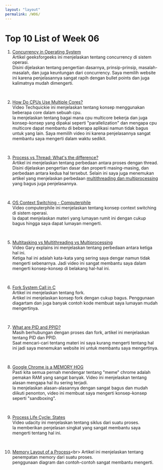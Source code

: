 ```yaml
---
layout: "layout"
permalink: /W06/
---
```


# Top 10 List of Week 06

1. [Concurrency in Operating System](https://www.geeksforgeeks.org/concurrency-in-operating-system/#:~:text=Concurrency%20is%20the%20execution%20of,shared%20memory%20or%20message%20passing)<br>
Artikel geeksforgeeks ini menjelaskan tentang concurrency di sistem operasi.<br>
Disini dijelaskan tentang pengertian dasarnya, prinsip-prinsip, masalah-masalah, dan juga keuntungan dari concurrency. Saya memilih website ini karena penjelasannya sangat rapih dengan bullet points dan juga kalimatnya mudah dimengerti.

<br>

2. [How Do CPUs Use Multiple Cores?](https://www.youtube.com/watch?v=S3I5WNHbnJ0&ab_channel=Techquickie)<br>
Video Techquickie ini menjelaskan tentang konsep menggunakan beberapa core dalam sebuah cpu.<br>
Ia menjelaskan tentang bagai mana cpu multicore bekerja dan juga konsep-konsep yang dipakai seperti "parallelization" dan mengapa cpu multicore dapat membantu di beberapa aplikasi namun tidak bagus untuk yang lain. Saya memilih video ini karena penjelasannya sangat membantu saya mengerti dalam waktu sedikit.

<br>

3. [Process vs Thread: What's the difference?](https://www.guru99.com/difference-between-process-and-thread.html#:~:text=Process%20means%20a%20program%20is,takes%20less%20time%20for%20creation)<br>
Artikel ini menjelaskan tentang perbedaan antara proses dengan thread.<br>
Disini dijelaskan pengertian dasar dan properti masing-masing, dan perbedaan antara kedua hal tersebut. Selain ini saya juga menemukan artikel yang menjelaskan perbedaan
[multithreading dan multiprocessing](https://www.guru99.com/difference-between-multiprocessing-and-multithreading.html) yang bagus juga penjelasannya.

<br>

4. [OS Context Switching - Computerphile](https://www.youtube.com/watch?v=DKmBRl8j3Ak&ab_channel=Computerphile)<br>
Video computerphile ini menjelaskan tentang konsep context switching di sistem operasi.<br>
Ia dapat menjelaskan materi yang lumayan rumit ini dengan cukup bagus hingga saya dapat lumayan mengerti.

<br>

5. [Multitasking vs Multithreading vs Multiprocessing](https://www.youtube.com/watch?v=Tn0u-IIBmtc&ab_channel=GaryExplains)<br>
Video Gary explains ini menjelaskan tentang  perbedaan antara ketiga hal ini.<br>
Ketiga hal ini adalah kata-kata yang sering saya dengar namun tidak mengerti sebenarnya. Jadi video ini sangat membantu saya dalam mengerti konsep-konsep di belakang hal-hal ini.

<br>

6. [Fork System Call in C](https://linuxhint.com/fork_linux_system_call_c/)<br>
Artikel ini menjelaskan tentang fork.<br>
Artikel ini menjelaskan konsep fork dengan cukup bagus. Penggunaan diagartam dan juga banyak contoh kode membuat saya lumayan mudah mengertinya.

<br>

7. [What are PID and PPID?](https://delightlylinux.wordpress.com/2012/06/25/what-is-pid-and-ppid/)<br>
Masih berhubungan dengan proses dan fork, artikel ini menjelaskan tentang PID dan PPID.<br>
Saat mencari-cari tentang materi ini saya kurang mengerti tentang hal ini jadi saya menemukan website ini untuk membantu saya mengertinya.<br>

<br>

8. [Google Chrome is a MEMORY HOG](https://www.youtube.com/watch?v=NFT9rKt7HpI&ab_channel=Techquickie)<br>
Pasti kita semua pernah mendengar tentang "meme" chrome adalah pemakan RAM yang sangat banyak. Video ini menjelaskan tentang alasan mengapa hal itu sering terjadi.<br>
Ia menjelaskan alasan-alasannya dengan sangat bagus dan mudah diikuti penonton, video ini membuat saya mengerti konsep-konsep seperti "sandboxing".

<br>

9. [Process Life Cycle: States](https://www.youtube.com/watch?v=DacMRZRc4Bo&ab_channel=Udacity)<br>
Video udacity ini menjelaskan tentang siklus dari suatu proses.<br>
Ia memberikan penjelasan singkat yang sangat membantu saya mengerti tentang hal ini.

<br>

10. [Memory Layout of a Process](https://www.thegeekstuff.com/2012/03/linux-processes-memory-layout/#:~:text=Memory%20Layout%20of%20a%20Process,-The%20memory%20layout&text=Lets%20explain%20each%20component%20of,Then%20comes%20the%20stack%20segment.&text=Heap%20segment%20is%20the%20one%20which%20is%20used%20for%20dynamic%20memory%20allocation.)<br>
Artikel ini menjelaskan tentang penempatan memory dari suatu proses.<br>
penggunaan diagram dan contoh-contoh sangat membantu mengerti.

<br>
<br>
<br>
<br>